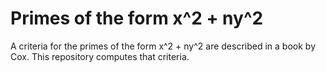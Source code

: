 # Primes of the form x^2 + ny^2
A criteria for the primes of the form x^2 + ny^2 are described in a book by Cox. This repository computes that criteria.
